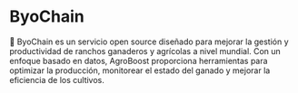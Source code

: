 # ByoChain
🚜 ByoChain es un servicio open source diseñado para mejorar la gestión y productividad de ranchos ganaderos y agrícolas a nivel mundial. Con un enfoque basado en datos, AgroBoost proporciona herramientas para optimizar la producción, monitorear el estado del ganado y mejorar la eficiencia de los cultivos.
